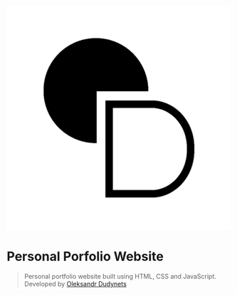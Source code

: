 ![App Icon](assets/extra/favicon.png)

# Personal Porfolio Website
> Personal portfolio website built using HTML, CSS and JavaScript. Developed by [Oleksandr Dudynets](https://dudynets.pp.ua)
> 
